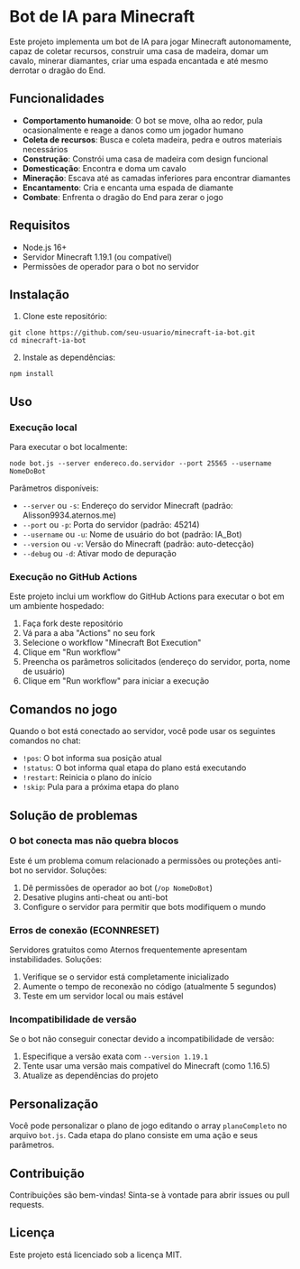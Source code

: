 # Bot de IA para Minecraft

Este projeto implementa um bot de IA para jogar Minecraft autonomamente, capaz de coletar recursos, construir uma casa de madeira, domar um cavalo, minerar diamantes, criar uma espada encantada e até mesmo derrotar o dragão do End.

## Funcionalidades

- **Comportamento humanoide**: O bot se move, olha ao redor, pula ocasionalmente e reage a danos como um jogador humano
- **Coleta de recursos**: Busca e coleta madeira, pedra e outros materiais necessários
- **Construção**: Constrói uma casa de madeira com design funcional
- **Domesticação**: Encontra e doma um cavalo
- **Mineração**: Escava até as camadas inferiores para encontrar diamantes
- **Encantamento**: Cria e encanta uma espada de diamante
- **Combate**: Enfrenta o dragão do End para zerar o jogo

## Requisitos

- Node.js 16+
- Servidor Minecraft 1.19.1 (ou compatível)
- Permissões de operador para o bot no servidor

## Instalação

1. Clone este repositório:
```
git clone https://github.com/seu-usuario/minecraft-ia-bot.git
cd minecraft-ia-bot
```

2. Instale as dependências:
```
npm install
```

## Uso

### Execução local

Para executar o bot localmente:

```
node bot.js --server endereco.do.servidor --port 25565 --username NomeDoBot
```

Parâmetros disponíveis:
- `--server` ou `-s`: Endereço do servidor Minecraft (padrão: Alisson9934.aternos.me)
- `--port` ou `-p`: Porta do servidor (padrão: 45214)
- `--username` ou `-u`: Nome de usuário do bot (padrão: IA_Bot)
- `--version` ou `-v`: Versão do Minecraft (padrão: auto-detecção)
- `--debug` ou `-d`: Ativar modo de depuração

### Execução no GitHub Actions

Este projeto inclui um workflow do GitHub Actions para executar o bot em um ambiente hospedado:

1. Faça fork deste repositório
2. Vá para a aba "Actions" no seu fork
3. Selecione o workflow "Minecraft Bot Execution"
4. Clique em "Run workflow"
5. Preencha os parâmetros solicitados (endereço do servidor, porta, nome de usuário)
6. Clique em "Run workflow" para iniciar a execução

## Comandos no jogo

Quando o bot está conectado ao servidor, você pode usar os seguintes comandos no chat:

- `!pos`: O bot informa sua posição atual
- `!status`: O bot informa qual etapa do plano está executando
- `!restart`: Reinicia o plano do início
- `!skip`: Pula para a próxima etapa do plano

## Solução de problemas

### O bot conecta mas não quebra blocos

Este é um problema comum relacionado a permissões ou proteções anti-bot no servidor. Soluções:

1. Dê permissões de operador ao bot (`/op NomeDoBot`)
2. Desative plugins anti-cheat ou anti-bot
3. Configure o servidor para permitir que bots modifiquem o mundo

### Erros de conexão (ECONNRESET)

Servidores gratuitos como Aternos frequentemente apresentam instabilidades. Soluções:

1. Verifique se o servidor está completamente inicializado
2. Aumente o tempo de reconexão no código (atualmente 5 segundos)
3. Teste em um servidor local ou mais estável

### Incompatibilidade de versão

Se o bot não conseguir conectar devido a incompatibilidade de versão:

1. Especifique a versão exata com `--version 1.19.1`
2. Tente usar uma versão mais compatível do Minecraft (como 1.16.5)
3. Atualize as dependências do projeto

## Personalização

Você pode personalizar o plano de jogo editando o array `planoCompleto` no arquivo `bot.js`. Cada etapa do plano consiste em uma ação e seus parâmetros.

## Contribuição

Contribuições são bem-vindas! Sinta-se à vontade para abrir issues ou pull requests.

## Licença

Este projeto está licenciado sob a licença MIT.
